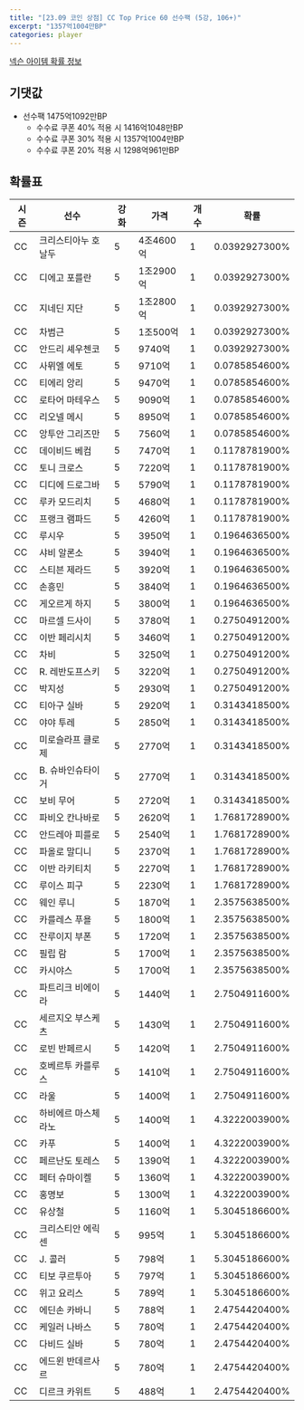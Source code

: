 ```yaml
---
title: "[23.09 코인 상점] CC Top Price 60 선수팩 (5강, 106+)"
excerpt: "1357억1004만BP"
categories: player
---
```

[넥슨 아이템 확률 정보](http://iteminfo.nexon.com/probability/fo4?sn=7383)

## 기댓값
- 선수팩 1475억1092만BP
  - 수수료 쿠폰 40% 적용 시 1416억1048만BP
  - 수수료 쿠폰 30% 적용 시 1357억1004만BP
  - 수수료 쿠폰 20% 적용 시 1298억961만BP


## 확률표

|시즌|선수|강화|가격|개수|확률|
|---|---|---|---|---|---|
|CC|크리스티아누 호날두|5|4조4600억|1|0.0392927300%|
|CC|디에고 포를란|5|1조2900억|1|0.0392927300%|
|CC|지네딘 지단|5|1조2800억|1|0.0392927300%|
|CC|차범근|5|1조500억|1|0.0392927300%|
|CC|안드리 셰우첸코|5|9740억|1|0.0392927300%|
|CC|사뮈엘 에토|5|9710억|1|0.0785854600%|
|CC|티에리 앙리|5|9470억|1|0.0785854600%|
|CC|로타어 마테우스|5|9090억|1|0.0785854600%|
|CC|리오넬 메시|5|8950억|1|0.0785854600%|
|CC|앙투안 그리즈만|5|7560억|1|0.0785854600%|
|CC|데이비드 베컴|5|7470억|1|0.1178781900%|
|CC|토니 크로스|5|7220억|1|0.1178781900%|
|CC|디디에 드로그바|5|5790억|1|0.1178781900%|
|CC|루카 모드리치|5|4680억|1|0.1178781900%|
|CC|프랭크 램파드|5|4260억|1|0.1178781900%|
|CC|루시우|5|3950억|1|0.1964636500%|
|CC|샤비 알론소|5|3940억|1|0.1964636500%|
|CC|스티븐 제라드|5|3920억|1|0.1964636500%|
|CC|손흥민|5|3840억|1|0.1964636500%|
|CC|게오르게 하지|5|3800억|1|0.1964636500%|
|CC|마르셀 드사이|5|3780억|1|0.2750491200%|
|CC|이반 페리시치|5|3460억|1|0.2750491200%|
|CC|차비|5|3250억|1|0.2750491200%|
|CC|R. 레반도프스키|5|3220억|1|0.2750491200%|
|CC|박지성|5|2930억|1|0.2750491200%|
|CC|티아구 실바|5|2920억|1|0.3143418500%|
|CC|야야 투레|5|2850억|1|0.3143418500%|
|CC|미로슬라프 클로제|5|2770억|1|0.3143418500%|
|CC|B. 슈바인슈타이거|5|2770억|1|0.3143418500%|
|CC|보비 무어|5|2720억|1|0.3143418500%|
|CC|파비오 칸나바로|5|2620억|1|1.7681728900%|
|CC|안드레아 피를로|5|2540억|1|1.7681728900%|
|CC|파올로 말디니|5|2370억|1|1.7681728900%|
|CC|이반 라키티치|5|2270억|1|1.7681728900%|
|CC|루이스 피구|5|2230억|1|1.7681728900%|
|CC|웨인 루니|5|1870억|1|2.3575638500%|
|CC|카를레스 푸욜|5|1800억|1|2.3575638500%|
|CC|잔루이지 부폰|5|1720억|1|2.3575638500%|
|CC|필립 람|5|1700억|1|2.3575638500%|
|CC|카시야스|5|1700억|1|2.3575638500%|
|CC|파트리크 비에이라|5|1440억|1|2.7504911600%|
|CC|세르지오 부스케츠|5|1430억|1|2.7504911600%|
|CC|로빈 반페르시|5|1420억|1|2.7504911600%|
|CC|호베르투 카를루스|5|1410억|1|2.7504911600%|
|CC|라울|5|1400억|1|2.7504911600%|
|CC|하비에르 마스체라노|5|1400억|1|4.3222003900%|
|CC|카푸|5|1400억|1|4.3222003900%|
|CC|페르난도 토레스|5|1390억|1|4.3222003900%|
|CC|페터 슈마이켈|5|1360억|1|4.3222003900%|
|CC|홍명보|5|1300억|1|4.3222003900%|
|CC|유상철|5|1160억|1|5.3045186600%|
|CC|크리스티안 에릭센|5|995억|1|5.3045186600%|
|CC|J. 콜러|5|798억|1|5.3045186600%|
|CC|티보 쿠르투아|5|797억|1|5.3045186600%|
|CC|위고 요리스|5|789억|1|5.3045186600%|
|CC|에딘손 카바니|5|788억|1|2.4754420400%|
|CC|케일러 나바스|5|780억|1|2.4754420400%|
|CC|다비드 실바|5|780억|1|2.4754420400%|
|CC|에드윈 반데르사르|5|780억|1|2.4754420400%|
|CC|디르크 카위트|5|488억|1|2.4754420400%|

